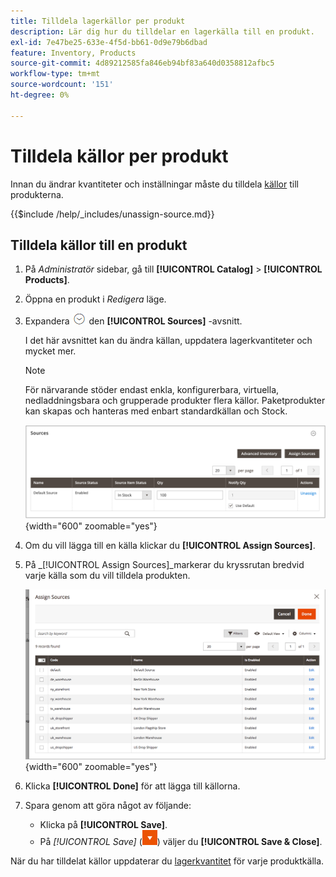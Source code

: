 ```yaml
---
title: Tilldela lagerkällor per produkt
description: Lär dig hur du tilldelar en lagerkälla till en produkt.
exl-id: 7e47be25-633e-4f5d-bb61-0d9e79b6dbad
feature: Inventory, Products
source-git-commit: 4d89212585fa846eb94bf83a640d0358812afbc5
workflow-type: tm+mt
source-wordcount: '151'
ht-degree: 0%

---
```


# Tilldela källor per produkt

Innan du ändrar kvantiteter och inställningar måste du tilldela [källor](sources-manage.md) till produkterna.

{{$include /help/_includes/unassign-source.md}}

## Tilldela källor till en produkt

1. På _Administratör_ sidebar, gå till **[!UICONTROL Catalog]** > **[!UICONTROL Products]**.

1. Öppna en produkt i _Redigera_ läge.

1. Expandera ![Expansionsväljare](../assets/icon-display-expand.png) den **[!UICONTROL Sources]** -avsnitt.

   I det här avsnittet kan du ändra källan, uppdatera lagerkvantiteter och mycket mer.

   >[!NOTE]
   >
   >För närvarande stöder endast enkla, konfigurerbara, virtuella, nedladdningsbara och grupperade produkter flera källor. Paketprodukter kan skapas och hanteras med enbart standardkällan och Stock.

   ![Avsnittet Produktkällor](assets/inventory-product-sources-before.png){width="600" zoomable="yes"}

1. Om du vill lägga till en källa klickar du **[!UICONTROL Assign Sources]**.

1. På _[!UICONTROL Assign Sources]_markerar du kryssrutan bredvid varje källa som du vill tilldela produkten.

   ![Produkt - tilldela källor](assets/inventory-product-assign-sources.png){width="600" zoomable="yes"}

1. Klicka **[!UICONTROL Done]** för att lägga till källorna.

1. Spara genom att göra något av följande:

   - Klicka på **[!UICONTROL Save]**.
   - På _[!UICONTROL Save]_ (![menypil](../assets/icon-menu-down-arrow-red.png)) väljer du **[!UICONTROL Save & Close]**.

När du har tilldelat källor uppdaterar du [lagerkvantitet](quantities-assign-per-product.md) för varje produktkälla.
